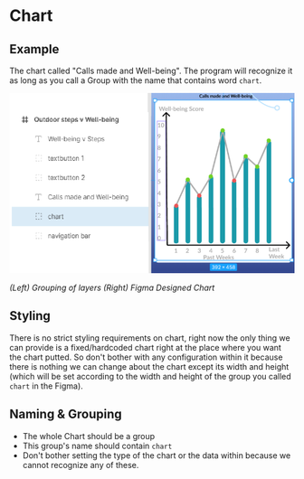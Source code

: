 # Chart

## Example
The chart called "Calls made and Well-being". The program will recognize it as long as you call a Group with the name that contains word `chart`.

![image showing chart ui and grouping in figma](https://github.com/ImagineThisNHS/ImagineThisNHS.github.io/blob/master/guidelines/assets/chart/chart%20fig.png?raw=true)

_(Left) Grouping of layers (Right) Figma Designed Chart_

## Styling
There is no strict styling requirements on chart, right now the only thing we can provide is a fixed/hardcoded chart right at the place where you want the chart putted. So don't bother with any configuration within it because there is nothing we can change about the chart except its width and height (which will be set according to the width and height of the group you called `chart` in the Figma). 

## Naming & Grouping
* The whole Chart should be a group
* This group's name should contain `chart`
* Don't bother setting the type of the chart or the data within because we cannot recognize any of these.


